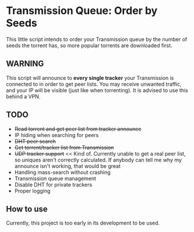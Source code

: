 # Transmission Queue: Order by Seeds

This little script intends to order your Transmission queue by the number of seeds the torrent has, so more popular torrents are downloaded first.

## WARNING

This script will announce to **every single tracker** your Transmission is connected to in order to get peer lists. You may receive unwanted traffic, and your IP will be visible (just like when torrenting). It is advised to use this behind a VPN.

## TODO

- ~~Read torrent and get peer list from tracker announce~~
- IP hiding when searching for peers
- ~~DHT peer search~~
- ~~Get torrent/tracker list from Transmission~~
- ~~UDP tracker support~~ << Kind of. Currently unable to get a real peer list, so uniques aren't correctly calculated. If anybody can tell me why my announce isn't working, that would be great
- Handling mass-search without crashing
- Transmission queue management
- Disable DHT for private trackers
- Proper logging

## How to use

Currently, this project is too early in its development to be used.